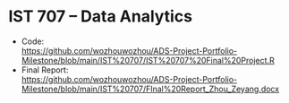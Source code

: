 # IST 707 – Data Analytics
* Code:  
https://github.com/wozhouwozhou/ADS-Project-Portfolio-Milestone/blob/main/IST%20707/IST%20707%20Final%20Project.R
* Final Report:  
https://github.com/wozhouwozhou/ADS-Project-Portfolio-Milestone/blob/main/IST%20707/FInal%20Report_Zhou_Zeyang.docx
